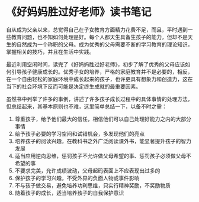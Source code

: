 # 《好妈妈胜过好老师》读书笔记


自从成为父亲以来，总觉得自己在子女教育方面精力花费不足，而且，平时遇到一些教育问题，也不知如何处理是好。每个人都天生具备生孩子的能力，但却不是天生的自然成为一个称职的父母。成为优秀的父母需要不断的学习教育的理论知识，掌握相关的技巧，并且在生活中实践。

最近利用空闲时间，读完了《好妈妈胜过好老师》，初步了解了优秀的父母应该如何引导孩子健康成长的。优秀子女的培养，严格的家庭教育并不是必要的，相反，在一个自由轻松的家庭环境中成长起来的孩子，也许更具有想象力和创造力，这在当下的社会环境下反而可能是决定终生成就的最重要因素。

虽然书中列举了许多的事例，讲述了许多孩子成长过程中的具体事情的处理方法，但总结起来，其基本原则也不难，这里简单总结一下，以备不时之需：

1. 尊重孩子，给予他们最大的信任，相信他们可以自己处理好能力之内的大部分事情
2. 给予孩子必要的学习空间和试错机会，多发现他们的亮点
3. 培养孩子的阅读兴趣，在教科书之外广泛阅读课外书，能显著提升孩子的智力发展
4. 适当应用逆向思维，惩罚孩子不允许做父母希望的事、惩罚孩子必须做父母不希望的事
5. 不要求完美，允许成绩波动，父母起码表面上不应表现出过多的
6. 保护孩子的学习兴趣，不受外界的负面人物或事件影响
7. 不与孩子做交易，避免培养功利思维，只实行精神奖励，不奖励物质
8. 随着孩子的成长，适当培养孩子的自我保护意识
